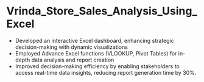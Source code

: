 # Vrinda_Store_Sales_Analysis_Using_Excel

- Developed an interactive Excel dashboard, enhancing strategic decision-making with dynamic visualizations 
- Employed Advance Excel functions (VLOOKUP, Pivot Tables) for in-depth data analysis and report creation
- Improved decision-making efficiency by enabling stakeholders to access real-time data insights, reducing report generation time by 30%.
